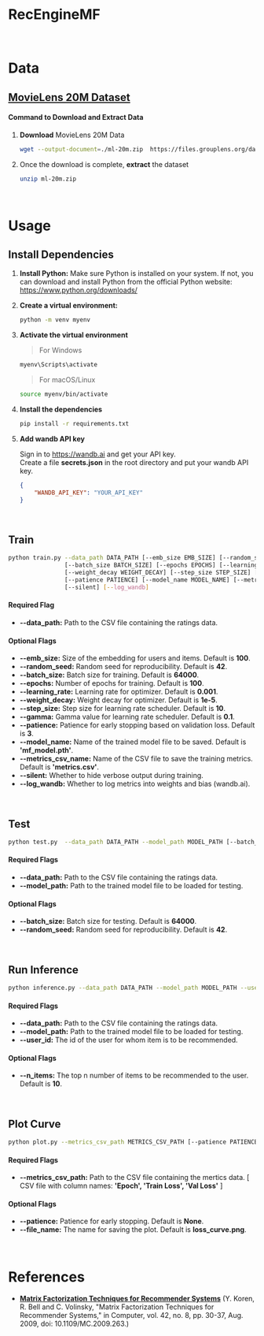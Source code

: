 # RecEngineMF

<br />

# Data

## [MovieLens 20M Dataset](https://grouplens.org/datasets/movielens/20m/)

#### Command to Download and Extract Data

1. **Download** MovieLens 20M Data

	```bash
	wget --output-document=./ml-20m.zip  https://files.grouplens.org/datasets/movielens/ml-20m.zip
	```

2. Once the download is complete, **extract** the dataset

	```bash
	unzip ml-20m.zip
	```

<br />

# Usage

## Install Dependencies

1. **Install Python:** Make sure Python is installed on your system. If not, you can download and install Python from the official Python website: https://www.python.org/downloads/

2. **Create a virtual environment:** 

	```bash
	python -m venv myenv
	```

3. **Activate the virtual environment**

	> For Windows
	```bash
	myenv\Scripts\activate
	```

	> For macOS/Linux
	```bash
	source myenv/bin/activate
	```

4. **Install the dependencies**
	
	```bash
	pip install -r requirements.txt
	```
5. **Add wandb API key**
	
	Sign in to https://wandb.ai and get your API key.
	<br />
	Create a file **secrets.json** in the root directory and put your wandb API key.

	```json
	{
		"WANDB_API_KEY": "YOUR_API_KEY"
	}
	```

<br />

## Train

```bash
python train.py --data_path DATA_PATH [--emb_size EMB_SIZE] [--random_seed RANDOM_SEED] 
                [--batch_size BATCH_SIZE] [--epochs EPOCHS] [--learning_rate LEARNING_RATE] 
                [--weight_decay WEIGHT_DECAY] [--step_size STEP_SIZE] [--gamma GAMMA] 
                [--patience PATIENCE] [--model_name MODEL_NAME] [--metrics_csv_name METRICS_CSV_NAME]
                [--silent] [--log_wandb]
```

#### Required Flag
- **--data_path:** Path to the CSV file containing the ratings data.

#### Optional Flags
- **--emb_size:** Size of the embedding for users and items. Default is **100**.
- **--random_seed:** Random seed for reproducibility. Default is **42**.
- **--batch_size:** Batch size for training. Default is **64000**.
- **--epochs:** Number of epochs for training. Default is **100**.
- **--learning_rate:** Learning rate for optimizer. Default is **0.001**.
- **--weight_decay:** Weight decay for optimizer. Default is **1e-5**.
- **--step_size:** Step size for learning rate scheduler. Default is **10**.
- **--gamma:** Gamma value for learning rate scheduler. Default is **0.1**.
- **--patience:** Patience for early stopping based on validation loss. Default is **3**.
- **--model_name:** Name of the trained model file to be saved. Default is **'mf_model.pth'**.
- **--metrics_csv_name:** Name of the CSV file to save the training metrics. Default is **'metrics.csv'**.
- **--silent:** Whether to hide verbose output during training.
- **--log_wandb:** Whether to log metrics into weights and bias (wandb.ai).

<br />

## Test

```bash
python test.py  --data_path DATA_PATH --model_path MODEL_PATH [--batch_size BATCH_SIZE] [--random_seed RANDOM_SEED]
```

#### Required Flags
- **--data_path:** Path to the CSV file containing the ratings data.
- **--model_path:** Path to the trained model file to be loaded for testing.

#### Optional Flags
- **--batch_size:** Batch size for testing. Default is **64000**.
- **--random_seed:** Random seed for reproducibility. Default is **42**.

<br />

## Run Inference

```bash
python inference.py --data_path DATA_PATH --model_path MODEL_PATH --user_id USER_ID [--n_items N_ITEMS]
```

#### Required Flags
- **--data_path:** Path to the CSV file containing the ratings data.
- **--model_path:** Path to the trained model file to be loaded for testing. 
- **--user_id:** The id of the user for whom item is to be recommended.

#### Optional Flags
- **--n_items:** The top n number of items to be recommended to the user. Default is **10**.


<br />

## Plot Curve

```bash
python plot.py --metrics_csv_path METRICS_CSV_PATH [--patience PATIENCE] [--file_name FILE_NAME]
```

#### Required Flags
- **--metrics_csv_path:** Path to the CSV file containing the mertics data. [ CSV file with column names: **'Epoch', 'Train Loss', 'Val Loss'** ]

#### Optional Flags
- **--patience:** Patience for early stopping. Default is **None**.
- **--file_name:** The name for saving the plot. Default is **loss_curve.png**.

<br />

# References

- **[Matrix Factorization Techniques for Recommender Systems](https://ieeexplore.ieee.org/document/5197422)** 
(Y. Koren, R. Bell and C. Volinsky, "Matrix Factorization Techniques for Recommender Systems," in Computer, vol. 42, no. 8, pp. 30-37, Aug. 2009, doi: 10.1109/MC.2009.263.)